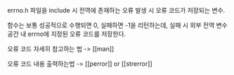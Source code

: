 errno.h 파일을 include 시 
전역에 존재하는 오류 발생 시 오류 코드가 저장되는 변수.

함수는 보통 성공적으로 수행되면 0, 실패하면 -1을 리턴하는데,
실패 시 외부 전역 변수 공간 내 errno에 지정된 오류 코드를 저장한다.

오류 코드 자세히 참고하는 법 -> [[man]]

오류 코드 내용 출력하는법 -> [[perror]] or [[strerror]]
